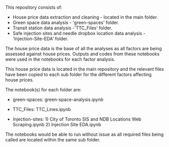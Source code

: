 This repository consists of:
- House price data extraction and cleaning - located in the main folder.
- Green space data analysis - 'green-spaces' folder.
- Transit station data analysis -'TTC_Files' folder.
- Safe injection sites and needle dropbox location data analysis - 'Injection-Site-EDA' folder.

The house price data is the base of all the analyses as all factors are being assessed against house prices. Outputs and codes from these notebooks were used in the notebooks for each factor analysis.

This house price data is located in the main repository and the relevant files have been copied to each sub folder for the different factors affecting house prices.

The notebook(s) for each folder are:

- green-spaces: green-space-analysis.ipynb

- TTC_Files: TTC_Lines.ipynb

- Injection-sites: 1) City of Toronto SIS and NDB Locations Web Scraping.ipynb
                 2) Injection Site EDA.ipynb
                 
The notebooks would be able to run without issue as all required files being called are located within the same sub folder. 

